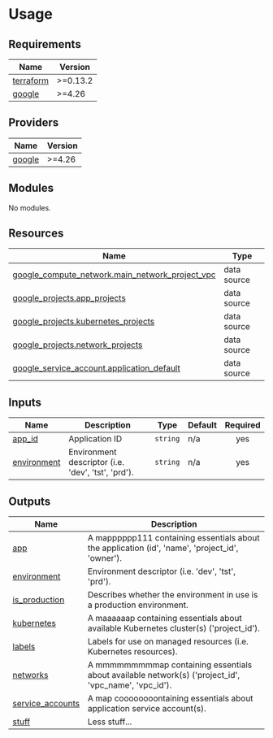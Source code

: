 # Usage

<!-- BEGIN_TF_DOCS -->
## Requirements

| Name | Version |
|------|---------|
| <a name="requirement_terraform"></a> [terraform](#requirement\_terraform) | >=0.13.2 |
| <a name="requirement_google"></a> [google](#requirement\_google) | >=4.26 |

## Providers

| Name | Version |
|------|---------|
| <a name="provider_google"></a> [google](#provider\_google) | >=4.26 |

## Modules

No modules.

## Resources

| Name | Type |
|------|------|
| [google_compute_network.main_network_project_vpc](https://registry.terraform.io/providers/hashicorp/google/latest/docs/data-sources/compute_network) | data source |
| [google_projects.app_projects](https://registry.terraform.io/providers/hashicorp/google/latest/docs/data-sources/projects) | data source |
| [google_projects.kubernetes_projects](https://registry.terraform.io/providers/hashicorp/google/latest/docs/data-sources/projects) | data source |
| [google_projects.network_projects](https://registry.terraform.io/providers/hashicorp/google/latest/docs/data-sources/projects) | data source |
| [google_service_account.application_default](https://registry.terraform.io/providers/hashicorp/google/latest/docs/data-sources/service_account) | data source |

## Inputs

| Name | Description | Type | Default | Required |
|------|-------------|------|---------|:--------:|
| <a name="input_app_id"></a> [app\_id](#input\_app\_id) | Application ID | `string` | n/a | yes |
| <a name="input_environment"></a> [environment](#input\_environment) | Environment descriptor (i.e. 'dev', 'tst', 'prd'). | `string` | n/a | yes |

## Outputs

| Name | Description |
|------|-------------|
| <a name="output_app"></a> [app](#output\_app) | A mapppppp111 containing essentials about the application (id', 'name', 'project\_id', 'owner'). |
| <a name="output_environment"></a> [environment](#output\_environment) | Environment descriptor (i.e. 'dev', 'tst', 'prd'). |
| <a name="output_is_production"></a> [is\_production](#output\_is\_production) | Describes whether the environment in use is a production environment. |
| <a name="output_kubernetes"></a> [kubernetes](#output\_kubernetes) | A maaaaaap containing essentials about available Kubernetes cluster(s) ('project\_id'). |
| <a name="output_labels"></a> [labels](#output\_labels) | Labels for use on managed resources (i.e. Kubernetes resources). |
| <a name="output_networks"></a> [networks](#output\_networks) | A mmmmmmmmmap containing essentials about available network(s) ('project\_id', 'vpc\_name', 'vpc\_id'). |
| <a name="output_service_accounts"></a> [service\_accounts](#output\_service\_accounts) | A map coooooooontaining essentials about application service account(s). |
| <a name="output_stuff"></a> [stuff](#output\_stuff) | Less stuff... |
<!-- END_TF_DOCS -->
